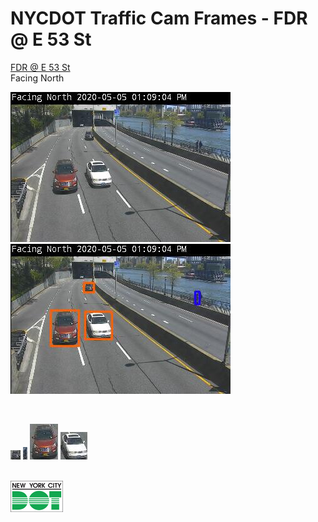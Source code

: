# NYCDOT Traffic Cam Frames - FDR @ E 53 St

[FDR @ E 53 St](https://goo.gl/maps/LxapH6D1Cpt9XW1g7)
<br>
Facing North

<p float="left">
  <img src="733-681-N/2020/05/05/13/09/03/733-681-N--2020-05-05--13.09.03--original.jpeg" />&nbsp;&nbsp;
  <img src="733-681-N/2020/05/05/13/09/03/733-681-N--2020-05-05--13.09.03--detections.jpeg" />
</p>
<br>
<p float="left">
  <img src="733-681-N/2020/05/05/13/09/03/733-681-N--2020-05-05--13.09.03--detections/733-681-N--2020-05-05--13.09.03--detections--1--car--43.5--16x15--117.62v133.77.jpeg" />
  <img src="733-681-N/2020/05/05/13/09/03/733-681-N--2020-05-05--13.09.03--detections/733-681-N--2020-05-05--13.09.03--detections--2--person--29.3--7x20--295.76v302.96.jpeg" />
  <img src="733-681-N/2020/05/05/13/09/03/733-681-N--2020-05-05--13.09.03--detections/733-681-N--2020-05-05--13.09.03--detections--3--car--85.5--45x57--64.106v109.163.jpeg" />
  <img src="733-681-N/2020/05/05/13/09/03/733-681-N--2020-05-05--13.09.03--detections/733-681-N--2020-05-05--13.09.03--detections--4--car--88.0--43x44--119.108v162.152.jpeg" />
</p>

<br>
<a href="https://webcams.nyctmc.org/">
  <img height="50px" src="nycdot.jpeg"/>
</a>